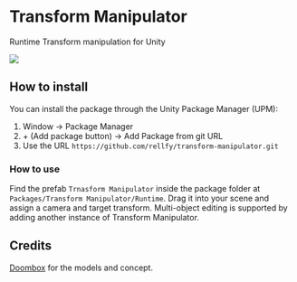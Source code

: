 # Transform Manipulator
Runtime Transform manipulation for Unity

![](http://rellfy.com/media/transform-manipulator.gif)

## How to install
You can install the package through the Unity Package Manager (UPM):

1. Window -> Package Manager
2. \+ (Add package button) -> Add Package from git URL
3. Use the URL `https://github.com/rellfy/transform-manipulator.git`

### How to use
Find the prefab `Trnasform Manipulator` inside the package folder at `Packages/Transform Manipulator/Runtime`. Drag it into your scene and assign a camera and target transform. Multi-object editing is supported by adding another instance of Transform Manipulator.

## Credits

[Doombox](https://github.com/sirdoombox) for the models and concept.
